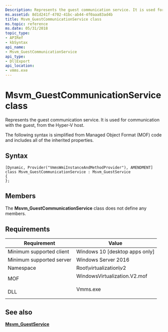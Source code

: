 ```yaml
---
Description: Represents the guest communication service. It is used for communication with the guest, from the Hyper-V host.
ms.assetid: 8d1d241f-4702-41bc-ab44-4f0aaa83ad4b
title: Msvm_GuestCommunicationService class
ms.topic: reference
ms.date: 05/31/2018
topic_type: 
- APIRef
- kbSyntax
api_name: 
- Msvm_GuestCommunicationService
api_type: 
- DllExport
api_location: 
- vmms.exe
---
```


# Msvm\_GuestCommunicationService class

Represents the guest communication service. It is used for communication with the guest, from the Hyper-V host.

The following syntax is simplified from Managed Object Format (MOF) code and includes all of the inherited properties.

## Syntax

``` syntax
[Dynamic, Provider("VmmsWmiInstanceAndMethodProvider"), AMENDMENT]
class Msvm_GuestCommunicationService : Msvm_GuestService
{
};
```

## Members

The **Msvm\_GuestCommunicationService** class does not define any members.

## Requirements



| Requirement | Value |
|-------------------------------------|---------------------------------------------------------------------------------------------------------|
| Minimum supported client<br/> | Windows 10 \[desktop apps only\]<br/>                                                             |
| Minimum supported server<br/> | Windows Server 2016<br/>                                                                          |
| Namespace<br/>                | Root\\virtualization\\v2<br/>                                                                     |
| MOF<br/>                      | <dl> <dt>WindowsVirtualization.V2.mof</dt> </dl> |
| DLL<br/>                      | <dl> <dt>Vmms.exe</dt> </dl>                     |



## See also

<dl> <dt>

[**Msvm\_GuestService**](msvm-guestservice.md)
</dt> </dl>

 

 





